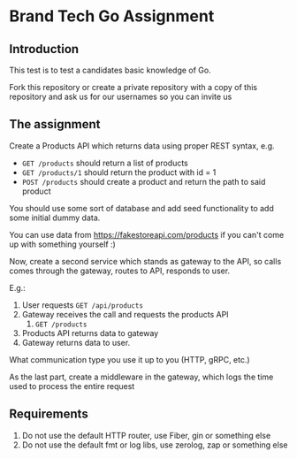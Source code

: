 # Brand Tech Go Assignment

## Introduction

This test is to test a candidates basic knowledge of Go.

Fork this repository or create a private repository with a copy of this repository and ask us for our usernames so you can invite us

## The assignment

Create a Products API which returns data using proper REST syntax, e.g.

- `GET /products` should return a list of products
- `GET /products/1` should return the product with id = 1
- `POST /products` should create a product and return the path to said product

You should use some sort of database and add seed functionality to add some initial dummy data.

You can use data from https://fakestoreapi.com/products if you can't come up with something yourself :)

Now, create a second service which stands as gateway to the API, so calls comes through the gateway, routes to API,
responds to user.

E.g.:

1. User requests `GET /api/products`
2. Gateway receives the call and requests the products API
   1. `GET /products`
3. Products API returns data to gateway
4. Gateway returns data to user.

What communication type you use it up to you (HTTP, gRPC, etc.)

As the last part, create a middleware in the gateway, which logs the time used to process the entire request

## Requirements
1. Do not use the default HTTP router, use Fiber, gin or something else
2. Do not use the default fmt or log libs, use zerolog, zap or something else